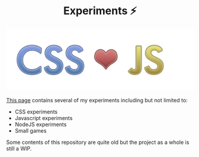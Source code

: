 <h1 align="center">Experiments ⚡</h1>
<div align="center">
<a href="https://joaquimnet.github.io/experiments/" alt="Link to the experiments page">
    <img src="https://raw.githubusercontent.com/joaquimnet/experiments/master/cddS2js.png" alt="CSS and JS Logo">
  </a>
</div>
<p>
  <a href="https://joaquimnet.github.io/experiments/" alt="Experiments page">This page</a> contains several of my experiments including but not limited to:
  <ul>
    <li>CSS experiments</li>
    <li>Javascript experiments</li>
    <li>NodeJS experiments</li>
    <li>Small games</li>
  </ul>
  Some contents of this repository are quite old but the project as a whole is still a WIP.
</p>
